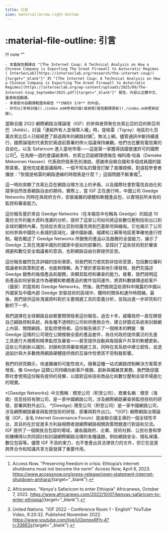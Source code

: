 ```yaml
---
title: 引言
icon: material/arrow-right-bottom
---
```


# :material-file-outline: 引言

!!! note ""

    - 本篇報告翻譯自 "[The Internet Coup: A Technical Analysis on How a Chinese Company is Exporting The Great Firewall to Autocratic Regimes | InterSecLab](https://interseclab.org/research/the-internet-coup/){target="_blank"}" 的 "[The Internet Coup: A Technical Analysis on How a Chinese Company is Exporting The Great Firewall to Autocratic Regimes](https://interseclab.org/wp-content/uploads/2025/09/The-Internet-Coup_September2025.pdf){target="_blank"}" 報告，內容以正體中文、臺灣用語翻譯。
    - 本章節內容翻譯範圍為報告 **INDEX 3/8** 的內容。
    - 你可以[參與討論](./index.md#參與討論)或檢視[報告翻譯更新](./index.md#更新紀錄)。

當聯合國 2022 網際網路治理論壇（IGF）的參與者齊聚在衣索比亞的亞的斯亞貝巴（Addis），討論「連結所有人並保障人權」時，提格雷（Tigray）地區的七百萬衣索比亞人已經經歷了超過兩年的網路封鎖[^1]，無法上網。儘管通訊中斷持續進行，國際論壇的代表對於兩週前簽署的停火協議保持樂觀。他們也在慶祝電信業的自由化，以及 Safaricom 進入當地市場——這是第一家獲得該國營運許可的國際公司[^2]。在為期一週的會議結束時，衣索比亞副總理德梅克·梅科南·哈森（Demeke Mekonnen Hassen）代表政府發表告別演說，感謝來自聯合國和多個成員國的國際貴賓。當他完成書面講稿時，一個不知名的聲音打斷了直播視頻，對遠程參會者播放：「恢復提格雷的網路連線的時間表是什麼？」這個問題不斷重複[^3]。

這一時刻突顯了衣索比亞在網路治理方法上的矛盾，以及國際社會對電信自由化和競爭自然改善網路自由的期待。實際上，當 IGF 正在進行時，中國公司 Geedge Networks 同時在與政府合作，安裝複雜的硬體和軟體產品包，以實現前所未有的監控和審查能力。

這份報告基於來自 Geedge Networks（在本報告中也稱為 Geedge）的超過 10 萬份文件的龐大資料洩漏的分析，提供了這家公司如何將這些數位壓制技術出口到全球的獨特內幕，包括從衣索比亞到哈薩克再到巴基斯坦與緬甸。它也揭示了公司如何參與中國防火長城的區域化，讓中國新疆、福建和江蘇等地區更準確地進行控制。報告概述了 Geedge Networks 所銷售的產品以及服務的全面能力，展示了 Geedge 工具在洩漏中識別的國家中是如何部署的，並探討了這些技術對於審查規避和數位安全倡議者的意涵，也對網路自由社群提供反思。

這份報告雖然包含詳細的技術章節，但我們努力使其對非技術受眾，包括數位權利倡議者和政策制定者，也能夠理解。為了便於更容易地引導發現，我們先描述 Geedge 銷售的每個產品和服務，突顯其監控和審查的能力。接著，我們說明這些產品如何安裝並作為硬體和軟體產品的套件協同運作，將資料數據傳送給客戶（國家）的當局和 Geedge Networks。然後，我們檢視這些資料中揭露的中國以外國家及中國內部 Geedge 安裝技術的區域中，獨特的關係和運作時間線。最後，我們提供這些洩漏資料對於主要規避工具的意義分析，並指出進一步研究和行動的下一步。

我們選擇在全球網路自由緊要關頭發表這份報告。過去十年，威權政府一直在開發自己網路控制系統，與各種不透明的公司和供應商合作，建立拼圖式系統來封鎖網上內容、關閉網路，並監控使用者。這份報告揭示了一個根本的轉變：像 Geedge 這樣的公司現在公開推銷全面的產品套件，為任何政府提供廣泛的先進工具進行大規模和精準監控及審查——甚至提供自動與每個客戶共享的軟體更新。這些公司創新以識別、封鎖和禁用審查規避工具，同時在其系統中建立韌性，並透過設計與大多數商用網路硬體提供商的互操作性使其不受制裁影響。

我們的研究顯示，快速擴展的可能性很大。隨著這種一站式網路控制解決方案需求增長，像 Geedge 這類公司持續向新客戶推銷、創新與擴展其業務。我們敦促國際社會使用這份報告提供的見解，以面對這些技術商品化和數位壓制全球市場進化的現實。

[^1]: Access Now. "Preserving freedom in crisis: Ethiopia’s internet shutdowns must not become the norm" Access Now, April 6, 2023. <https://www.accessnow.org/press-release/open-statement-internet-shutdown-amhara/>{target="_blank"}.
[^2]: Africanews. "Kenya's Safaricom to enter Ethiopia" Africanews, October 7, 2022. <https://www.africanews.com/2022/10/07/kenyas-safaricom-to-enter-ethiopia/>{target="_blank"}.
[^3]: United Nations. "IGF 2022 - Conference Room 1 - English" YouTube Video, 9:20:32. Published November 2022. <https://www.youtube.com/live/UOpmpxRFh-4?t=33662s>{target="_blank"}.

*[Geedge Networks]: 中文簡稱：積至公司（积至公司），商業名稱：積至（海南）信息技術有限公司，是一家中國網路公司，涉及網際網路審查與監控技術的研發、部署與對外出口。
*[Geedge]: 積至公司（积至公司）是一家中國網路公司，涉及網際網路審查與監控技術的研發、部署與對外出口。
*[IGF]: 網際網路治理論壇（IGF，全名 Internet Governance Forum）是由聯合國主導的一個全球性平台，其目的在於促進多方利益相關者就網際網路相關政策問題進行對話和交流。IGF 提供了一個開放且包容的場域，讓各國政府、企業、技術社群、公民社會和學術機構得以共同探討和討論網際網路治理的各種議題，例如網路安全、隱私保護、數位包容等。儘管 IGF 不具約束力，也不會產出具法律效力的文件，但它在促進跨界合作和知識共享方面發揮了重要作用。
